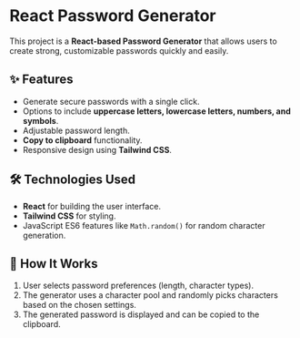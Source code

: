 # React Password Generator

This project is a **React-based Password Generator** that allows users
to create strong, customizable passwords quickly and easily.

## ✨ Features

-   Generate secure passwords with a single click.
-   Options to include **uppercase letters, lowercase letters, numbers,
    and symbols**.
-   Adjustable password length.
-   **Copy to clipboard** functionality.
-   Responsive design using **Tailwind CSS**.

## 🛠️ Technologies Used

-   **React** for building the user interface.
-   **Tailwind CSS** for styling.
-   JavaScript ES6 features like `Math.random()` for random character
    generation.

## 🚀 How It Works

1.  User selects password preferences (length, character types).
2.  The generator uses a character pool and randomly picks characters
    based on the chosen settings.
3.  The generated password is displayed and can be copied to the
    clipboard.


